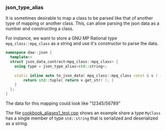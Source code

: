 ### json_type_alias

It is sometimes desirable to map a class to be parsed like that of another type of mapping or another class. This, can
allow parsing the json data as a number and constructing a class.

For instance, we want to store a GNU MP Rational type `mpq_class::mpq_class` as a string and use it's constructor to
parse the data.

```cpp
namespace daw::json {
  template<>
  struct json_data_contract<mpq_class::mpq_class> {
    using type = json_type_alias<std::string>;
    
    static inline auto to_json_data( mpq_class::mpq_class const & v ) {
        return std::tuple{ return v.get_str( ); }
    }
  };
}
```

The data for this mapping could look like "12345/56789"

The
file [cookbook_aliases1_test.cpp](https://raw.githubusercontent.com/beached/daw_json_link/release/tests/src/cookbook_aliases1_test.cpp)
shows an example share a type `MyClass` has a single member of type `std::string` that is serialized and deserialized as
a string.